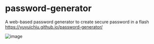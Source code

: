 # password-generator
A web-based password generator to create secure password in a flash
https://yuyuichiu.github.io/password-generator/

![image](https://user-images.githubusercontent.com/68574667/122770553-24606c80-d2d8-11eb-86e5-35716646e422.png)
